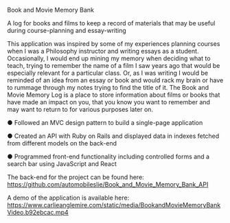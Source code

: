 Book and Movie Memory Bank

A log for books and films to keep a record of materials that may be useful during course-planning and essay-writing

This application was inspired by some of my experiences planning courses when I was a Philosophy instructor and writing essays as a student. Occasionally, I would end up mining my memory when deciding what to teach, trying to remember the name of a film I saw years ago that would be especially relevant for a particular class. Or, as I was writing I would be reminded of an idea from an essay or book and would rack my brain or have to rummage through my notes trying to find the title of it. The Book and Movie Memory Log is a place to store information about films or books that have made an impact on you, that you know you want to remember and may want to return to for various purposes later on.

● Followed an MVC design pattern to build a single-page application

● Created an API with Ruby on Rails and displayed data in indexes fetched from different models on the back-end

● Programmed front-end functionality including controlled forms and a search bar using JavaScript and React

The back-end for the project can be found here: https://github.com/automobileslie/Book_and_Movie_Memory_Bank_API

A demo of the application is available here: https://www.carlieanglemire.com/static/media/BookandMovieMemoryBankVideo.b92ebcac.mp4



